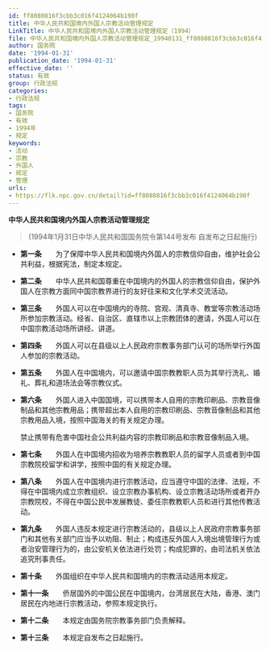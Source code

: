 ```yaml
---
id: ff8080816f3cbb3c016f4124064b198f
title: 中华人民共和国境内外国人宗教活动管理规定
LinkTitle: 中华人民共和国境内外国人宗教活动管理规定（1994）
file: 中华人民共和国境内外国人宗教活动管理规定_19940131_ff8080816f3cbb3c016f4124064b198f.docx
author: 国务院
date: '1994-01-31'
publication_date: '1994-01-31'
effective_date: ''
status: 有效
group: 行政法规
categories:
- 行政法规
tags:
- 国务院
- 有效
- 1994年
- 规定
keywords:
- 活动
- 宗教
- 外国人
- 规定
- 管理
urls:
- https://flk.npc.gov.cn/detail?id=ff8080816f3cbb3c016f4124064b198f
---
```


**中华人民共和国境内外国人宗教活动管理规定**

> (1994年1月31日中华人民共和国国务院令第144号发布 自发布之日起施行)

- **第一条**　　为了保障中华人民共和国境内外国人的宗教信仰自由，维护社会公共利益，根据宪法，制定本规定。

- **第二条**　　中华人民共和国尊重在中国境内的外国人的宗教信仰自由，保护外国人在宗教方面同中国宗教界进行的友好往来和文化学术交流活动。

- **第三条**　　外国人可以在中国境内的寺院、宫观、清真寺、教堂等宗教活动场所参加宗教活动。经省、自治区、直辖市以上宗教团体的邀请，外国人可以在中国宗教活动场所讲经、讲道。

- **第四条**　　外国人可以在县级以上人民政府宗教事务部门认可的场所举行外国人参加的宗教活动。

- **第五条**　　外国人在中国境内，可以邀请中国宗教教职人员为其举行洗礼、婚礼、葬礼和道场法会等宗教仪式。

- **第六条**　　外国人进入中国国境，可以携带本人自用的宗教印刷品、宗教音像制品和其他宗教用品；携带超出本人自用的宗教印刷品、宗教音像制品和其他宗教用品入境，按照中国海关的有关规定办理。

  禁止携带有危害中国社会公共利益内容的宗教印刷品和宗教音像制品入境。

- **第七条**　　外国人在中国境内招收为培养宗教教职人员的留学人员或者到中国宗教院校留学和讲学，按照中国的有关规定办理。

- **第八条**　　外国人在中国境内进行宗教活动，应当遵守中国的法律、法规，不得在中国境内成立宗教组织、设立宗教办事机构、设立宗教活动场所或者开办宗教院校，不得在中国公民中发展教徒、委任宗教教职人员和进行其他传教活动。

- **第九条**　　外国人违反本规定进行宗教活动的，县级以上人民政府宗教事务部门和其他有关部门应当予以劝阻、制止；构成违反外国人入境出境管理行为或者治安管理行为的，由公安机关依法进行处罚；构成犯罪的，由司法机关依法追究刑事责任。

- **第十条**　　外国组织在中华人民共和国境内的宗教活动适用本规定。

- **第十一条**　　侨居国外的中国公民在中国境内，台湾居民在大陆，香港、澳门居民在内地进行宗教活动，参照本规定执行。

- **第十二条**　　本规定由国务院宗教事务部门负责解释。

- **第十三条**　　本规定自发布之日起施行。
